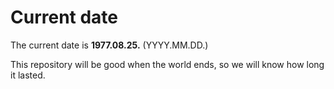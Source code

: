 # Current date

The current date is **1977.08.25.** (YYYY.MM.DD.)

This repository will be good when the world ends, so we will know how long it lasted.